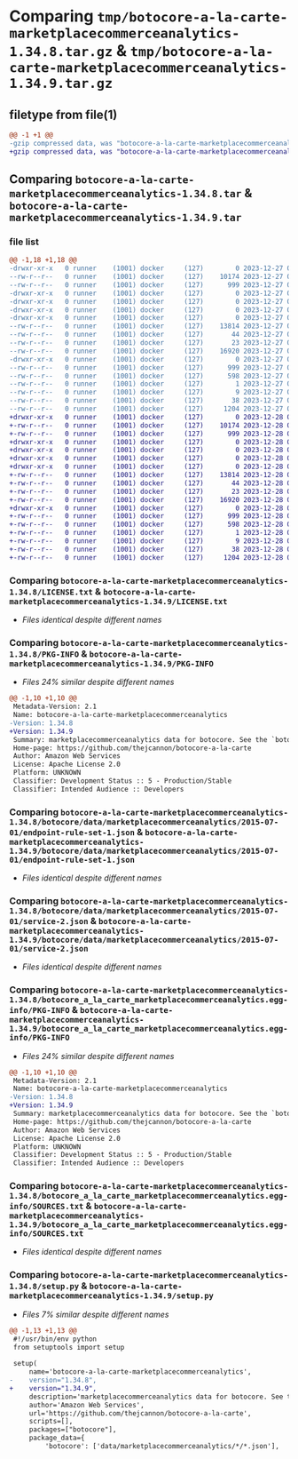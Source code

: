 # Comparing `tmp/botocore-a-la-carte-marketplacecommerceanalytics-1.34.8.tar.gz` & `tmp/botocore-a-la-carte-marketplacecommerceanalytics-1.34.9.tar.gz`

## filetype from file(1)

```diff
@@ -1 +1 @@
-gzip compressed data, was "botocore-a-la-carte-marketplacecommerceanalytics-1.34.8.tar", last modified: Wed Dec 27 01:06:50 2023, max compression
+gzip compressed data, was "botocore-a-la-carte-marketplacecommerceanalytics-1.34.9.tar", last modified: Thu Dec 28 01:06:51 2023, max compression
```

## Comparing `botocore-a-la-carte-marketplacecommerceanalytics-1.34.8.tar` & `botocore-a-la-carte-marketplacecommerceanalytics-1.34.9.tar`

### file list

```diff
@@ -1,18 +1,18 @@
-drwxr-xr-x   0 runner    (1001) docker     (127)        0 2023-12-27 01:06:50.275340 botocore-a-la-carte-marketplacecommerceanalytics-1.34.8/
--rw-r--r--   0 runner    (1001) docker     (127)    10174 2023-12-27 01:06:50.000000 botocore-a-la-carte-marketplacecommerceanalytics-1.34.8/LICENSE.txt
--rw-r--r--   0 runner    (1001) docker     (127)      999 2023-12-27 01:06:50.275340 botocore-a-la-carte-marketplacecommerceanalytics-1.34.8/PKG-INFO
-drwxr-xr-x   0 runner    (1001) docker     (127)        0 2023-12-27 01:06:50.271340 botocore-a-la-carte-marketplacecommerceanalytics-1.34.8/botocore/
-drwxr-xr-x   0 runner    (1001) docker     (127)        0 2023-12-27 01:06:50.271340 botocore-a-la-carte-marketplacecommerceanalytics-1.34.8/botocore/data/
-drwxr-xr-x   0 runner    (1001) docker     (127)        0 2023-12-27 01:06:50.271340 botocore-a-la-carte-marketplacecommerceanalytics-1.34.8/botocore/data/marketplacecommerceanalytics/
-drwxr-xr-x   0 runner    (1001) docker     (127)        0 2023-12-27 01:06:50.275340 botocore-a-la-carte-marketplacecommerceanalytics-1.34.8/botocore/data/marketplacecommerceanalytics/2015-07-01/
--rw-r--r--   0 runner    (1001) docker     (127)    13814 2023-12-27 01:06:29.000000 botocore-a-la-carte-marketplacecommerceanalytics-1.34.8/botocore/data/marketplacecommerceanalytics/2015-07-01/endpoint-rule-set-1.json
--rw-r--r--   0 runner    (1001) docker     (127)       44 2023-12-27 01:06:29.000000 botocore-a-la-carte-marketplacecommerceanalytics-1.34.8/botocore/data/marketplacecommerceanalytics/2015-07-01/examples-1.json
--rw-r--r--   0 runner    (1001) docker     (127)       23 2023-12-27 01:06:29.000000 botocore-a-la-carte-marketplacecommerceanalytics-1.34.8/botocore/data/marketplacecommerceanalytics/2015-07-01/paginators-1.json
--rw-r--r--   0 runner    (1001) docker     (127)    16920 2023-12-27 01:06:29.000000 botocore-a-la-carte-marketplacecommerceanalytics-1.34.8/botocore/data/marketplacecommerceanalytics/2015-07-01/service-2.json
-drwxr-xr-x   0 runner    (1001) docker     (127)        0 2023-12-27 01:06:50.275340 botocore-a-la-carte-marketplacecommerceanalytics-1.34.8/botocore_a_la_carte_marketplacecommerceanalytics.egg-info/
--rw-r--r--   0 runner    (1001) docker     (127)      999 2023-12-27 01:06:50.000000 botocore-a-la-carte-marketplacecommerceanalytics-1.34.8/botocore_a_la_carte_marketplacecommerceanalytics.egg-info/PKG-INFO
--rw-r--r--   0 runner    (1001) docker     (127)      598 2023-12-27 01:06:50.000000 botocore-a-la-carte-marketplacecommerceanalytics-1.34.8/botocore_a_la_carte_marketplacecommerceanalytics.egg-info/SOURCES.txt
--rw-r--r--   0 runner    (1001) docker     (127)        1 2023-12-27 01:06:50.000000 botocore-a-la-carte-marketplacecommerceanalytics-1.34.8/botocore_a_la_carte_marketplacecommerceanalytics.egg-info/dependency_links.txt
--rw-r--r--   0 runner    (1001) docker     (127)        9 2023-12-27 01:06:50.000000 botocore-a-la-carte-marketplacecommerceanalytics-1.34.8/botocore_a_la_carte_marketplacecommerceanalytics.egg-info/top_level.txt
--rw-r--r--   0 runner    (1001) docker     (127)       38 2023-12-27 01:06:50.275340 botocore-a-la-carte-marketplacecommerceanalytics-1.34.8/setup.cfg
--rw-r--r--   0 runner    (1001) docker     (127)     1204 2023-12-27 01:06:50.000000 botocore-a-la-carte-marketplacecommerceanalytics-1.34.8/setup.py
+drwxr-xr-x   0 runner    (1001) docker     (127)        0 2023-12-28 01:06:51.806357 botocore-a-la-carte-marketplacecommerceanalytics-1.34.9/
+-rw-r--r--   0 runner    (1001) docker     (127)    10174 2023-12-28 01:06:51.000000 botocore-a-la-carte-marketplacecommerceanalytics-1.34.9/LICENSE.txt
+-rw-r--r--   0 runner    (1001) docker     (127)      999 2023-12-28 01:06:51.806357 botocore-a-la-carte-marketplacecommerceanalytics-1.34.9/PKG-INFO
+drwxr-xr-x   0 runner    (1001) docker     (127)        0 2023-12-28 01:06:51.802357 botocore-a-la-carte-marketplacecommerceanalytics-1.34.9/botocore/
+drwxr-xr-x   0 runner    (1001) docker     (127)        0 2023-12-28 01:06:51.802357 botocore-a-la-carte-marketplacecommerceanalytics-1.34.9/botocore/data/
+drwxr-xr-x   0 runner    (1001) docker     (127)        0 2023-12-28 01:06:51.802357 botocore-a-la-carte-marketplacecommerceanalytics-1.34.9/botocore/data/marketplacecommerceanalytics/
+drwxr-xr-x   0 runner    (1001) docker     (127)        0 2023-12-28 01:06:51.802357 botocore-a-la-carte-marketplacecommerceanalytics-1.34.9/botocore/data/marketplacecommerceanalytics/2015-07-01/
+-rw-r--r--   0 runner    (1001) docker     (127)    13814 2023-12-28 01:06:26.000000 botocore-a-la-carte-marketplacecommerceanalytics-1.34.9/botocore/data/marketplacecommerceanalytics/2015-07-01/endpoint-rule-set-1.json
+-rw-r--r--   0 runner    (1001) docker     (127)       44 2023-12-28 01:06:26.000000 botocore-a-la-carte-marketplacecommerceanalytics-1.34.9/botocore/data/marketplacecommerceanalytics/2015-07-01/examples-1.json
+-rw-r--r--   0 runner    (1001) docker     (127)       23 2023-12-28 01:06:26.000000 botocore-a-la-carte-marketplacecommerceanalytics-1.34.9/botocore/data/marketplacecommerceanalytics/2015-07-01/paginators-1.json
+-rw-r--r--   0 runner    (1001) docker     (127)    16920 2023-12-28 01:06:26.000000 botocore-a-la-carte-marketplacecommerceanalytics-1.34.9/botocore/data/marketplacecommerceanalytics/2015-07-01/service-2.json
+drwxr-xr-x   0 runner    (1001) docker     (127)        0 2023-12-28 01:06:51.806357 botocore-a-la-carte-marketplacecommerceanalytics-1.34.9/botocore_a_la_carte_marketplacecommerceanalytics.egg-info/
+-rw-r--r--   0 runner    (1001) docker     (127)      999 2023-12-28 01:06:51.000000 botocore-a-la-carte-marketplacecommerceanalytics-1.34.9/botocore_a_la_carte_marketplacecommerceanalytics.egg-info/PKG-INFO
+-rw-r--r--   0 runner    (1001) docker     (127)      598 2023-12-28 01:06:51.000000 botocore-a-la-carte-marketplacecommerceanalytics-1.34.9/botocore_a_la_carte_marketplacecommerceanalytics.egg-info/SOURCES.txt
+-rw-r--r--   0 runner    (1001) docker     (127)        1 2023-12-28 01:06:51.000000 botocore-a-la-carte-marketplacecommerceanalytics-1.34.9/botocore_a_la_carte_marketplacecommerceanalytics.egg-info/dependency_links.txt
+-rw-r--r--   0 runner    (1001) docker     (127)        9 2023-12-28 01:06:51.000000 botocore-a-la-carte-marketplacecommerceanalytics-1.34.9/botocore_a_la_carte_marketplacecommerceanalytics.egg-info/top_level.txt
+-rw-r--r--   0 runner    (1001) docker     (127)       38 2023-12-28 01:06:51.806357 botocore-a-la-carte-marketplacecommerceanalytics-1.34.9/setup.cfg
+-rw-r--r--   0 runner    (1001) docker     (127)     1204 2023-12-28 01:06:51.000000 botocore-a-la-carte-marketplacecommerceanalytics-1.34.9/setup.py
```

### Comparing `botocore-a-la-carte-marketplacecommerceanalytics-1.34.8/LICENSE.txt` & `botocore-a-la-carte-marketplacecommerceanalytics-1.34.9/LICENSE.txt`

 * *Files identical despite different names*

### Comparing `botocore-a-la-carte-marketplacecommerceanalytics-1.34.8/PKG-INFO` & `botocore-a-la-carte-marketplacecommerceanalytics-1.34.9/PKG-INFO`

 * *Files 24% similar despite different names*

```diff
@@ -1,10 +1,10 @@
 Metadata-Version: 2.1
 Name: botocore-a-la-carte-marketplacecommerceanalytics
-Version: 1.34.8
+Version: 1.34.9
 Summary: marketplacecommerceanalytics data for botocore. See the `botocore-a-la-carte` package for more info.
 Home-page: https://github.com/thejcannon/botocore-a-la-carte
 Author: Amazon Web Services
 License: Apache License 2.0
 Platform: UNKNOWN
 Classifier: Development Status :: 5 - Production/Stable
 Classifier: Intended Audience :: Developers
```

### Comparing `botocore-a-la-carte-marketplacecommerceanalytics-1.34.8/botocore/data/marketplacecommerceanalytics/2015-07-01/endpoint-rule-set-1.json` & `botocore-a-la-carte-marketplacecommerceanalytics-1.34.9/botocore/data/marketplacecommerceanalytics/2015-07-01/endpoint-rule-set-1.json`

 * *Files identical despite different names*

### Comparing `botocore-a-la-carte-marketplacecommerceanalytics-1.34.8/botocore/data/marketplacecommerceanalytics/2015-07-01/service-2.json` & `botocore-a-la-carte-marketplacecommerceanalytics-1.34.9/botocore/data/marketplacecommerceanalytics/2015-07-01/service-2.json`

 * *Files identical despite different names*

### Comparing `botocore-a-la-carte-marketplacecommerceanalytics-1.34.8/botocore_a_la_carte_marketplacecommerceanalytics.egg-info/PKG-INFO` & `botocore-a-la-carte-marketplacecommerceanalytics-1.34.9/botocore_a_la_carte_marketplacecommerceanalytics.egg-info/PKG-INFO`

 * *Files 24% similar despite different names*

```diff
@@ -1,10 +1,10 @@
 Metadata-Version: 2.1
 Name: botocore-a-la-carte-marketplacecommerceanalytics
-Version: 1.34.8
+Version: 1.34.9
 Summary: marketplacecommerceanalytics data for botocore. See the `botocore-a-la-carte` package for more info.
 Home-page: https://github.com/thejcannon/botocore-a-la-carte
 Author: Amazon Web Services
 License: Apache License 2.0
 Platform: UNKNOWN
 Classifier: Development Status :: 5 - Production/Stable
 Classifier: Intended Audience :: Developers
```

### Comparing `botocore-a-la-carte-marketplacecommerceanalytics-1.34.8/botocore_a_la_carte_marketplacecommerceanalytics.egg-info/SOURCES.txt` & `botocore-a-la-carte-marketplacecommerceanalytics-1.34.9/botocore_a_la_carte_marketplacecommerceanalytics.egg-info/SOURCES.txt`

 * *Files identical despite different names*

### Comparing `botocore-a-la-carte-marketplacecommerceanalytics-1.34.8/setup.py` & `botocore-a-la-carte-marketplacecommerceanalytics-1.34.9/setup.py`

 * *Files 7% similar despite different names*

```diff
@@ -1,13 +1,13 @@
 #!/usr/bin/env python
 from setuptools import setup
 
 setup(
     name='botocore-a-la-carte-marketplacecommerceanalytics',
-    version="1.34.8",
+    version="1.34.9",
     description='marketplacecommerceanalytics data for botocore. See the `botocore-a-la-carte` package for more info.',
     author='Amazon Web Services',
     url='https://github.com/thejcannon/botocore-a-la-carte',
     scripts=[],
     packages=["botocore"],
     package_data={
         'botocore': ['data/marketplacecommerceanalytics/*/*.json'],
```

